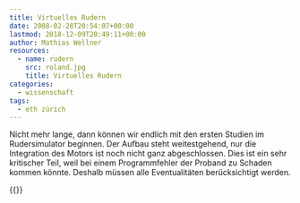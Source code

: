 ```yaml
---
title: Virtuelles Rudern
date: 2008-02-28T20:54:07+00:00
lastmod: 2018-12-09T20:49:11+00:00
author: Mathias Wellner
resources:
  - name: rudern
    src: roland.jpg
    title: Virtuelles Rudern
categories:
  - wissenschaft
tags:
  - eth zürich
---
```

Nicht mehr lange, dann können wir endlich mit den ersten Studien im Rudersimulator beginnen. Der Aufbau steht weitestgehend, nur die Integration des Motors ist noch nicht ganz abgeschlossen. Dies ist ein sehr kritischer Teil, weil bei einem Programmfehler der Proband zu Schaden kommen könnte. Deshalb müssen alle Eventualitäten berücksichtigt werden. 
<!--more-->

{{<responsive-image name="rudern">}}
